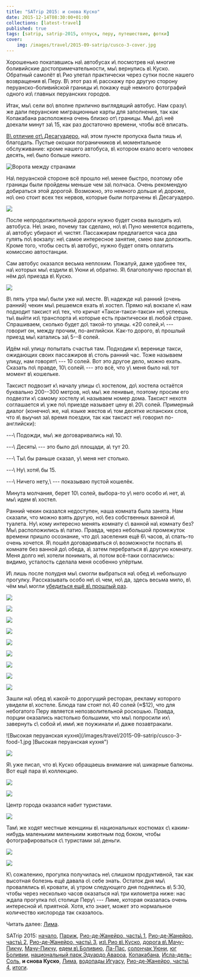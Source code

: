 ```yaml
---
title: "SATrip 2015: и снова Куско"
date: 2015-12-14T08:30:00+01:00
collections: [latest-travel]
published: true
tags: [satrip, satrip-2015, отпуск, перу, путешествие, фотки]
cover:
    img: /images/travel/2015-09-satrip/cusco-3-cover.jpg
---
```


Хорошенько покатавшись на\ автобусах и\ посмотрев на\ многие боливийские достопримечательности, мы\ вернулись в\ Куско.
Обратный самолёт в\ Рио улетал практически через сутки после нашего возвращения в\ Перу. В\ этот раз я\ расскажу про
другую сторону перуанско-боливийской границы и\ покажу ещё немного фотографий одного из\ главных перуанских городов.

<!--more-->

Итак, мы\ сели во\ вполне прилично выглядящий автобус. Нам сразу\ же дали перуанские миграционные карты для заполнения,
так как Копакабана расположена очень близко от\ границы.  Мы\ до\ неё доехали минут за\ 15, как раз достаточно времени,
чтобы всё вписать.

[В\ отличие от\ Десагуадеро][desaguadero], на\ этом пункте пропуска была тишь и\ благодать. Пустые окошки пограничников
и\ моментальное обслуживание: кроме нашего автобуса, в\ котором ехало всего человек десять, не\ было больше никого.

![Ворота между странами](/images/travel/2015-09-satrip/peru-gate.jpg)

На\ перуанской стороне всё прошло не\ менее быстро, поэтому обе границы были пройдены меньше чем за\ полчаса. Очень
рекомендую добираться этой дорогой. Возможно, это немного дольше и\ дороже, но\ оно стоит всех тех нервов, которые были
потрачены в\ Десагуадеро.

![](/images/travel/2015-09-satrip/peru-logo.jpg)

После непродолжительной дороги нужно будет снова выходить из\ автобуса. Не\ знаю, почему так сделано, но\ в\ Пуно
меняется водитель, а\ автобус убирают и\ чистят. Пассажирам предлагается часа два гулять по\ вокзалу: не\ самое
интересное занятие, смею вам доложить. Кроме того, чтобы сесть в\ автобус, нужно будет опять оплатить комиссию
автостанции.

Сам автобус оказался весьма неплохим. Пожалуй, даже удобнее тех, на\ которых мы\ ездили в\ Уюни и\ обратно.
Я\ благополучно проспал в\ нём до\ приезда в\ Куско.

![](/images/travel/2015-09-satrip/puno-bus.jpg)

В\ пять утра мы\ были уже на\ месте. В\ надежде на\ ранний (очень ранний) чекин мы\ решаемся ехать в\ хостел. Прямо
на\ вокзале к\ нам подходит таксист из\ тех, что кричат «Такси-такси-такси» не\ успеешь ты\ выйти из\ транспорта
и\ которые есть практически в\ любой стране. Спрашиваем, сколько будет до\ такой-то улицы. «20 солей,»\ --- говорит он,
между прочим, по-английски. Как-то дорого, в\ прошлый приезд мы\ катались за\ 5--8 солей.

Идём на\ улицу попытать счастья там. Подходим к\ веренице такси, ожидающих своих пассажиров в\ столь ранний час. Тоже
называем улицу, нам говорят\ --- 10 солей. Вот это другое дело, можно ехать. Сказать по\ правде, 10\ солей\ --- это всё,
что у\ меня было на\ тот момент в\ кошельке.

Таксист подвозит к\ началу улицы с\ хостелом, до\ хостела остаётся буквально 200--300 метров, но\ мы\ же ленивые,
поэтому просим его подвезти к\ самому хостелу и\ называем номер дома. Таксист нехотя соглашается и\ уже по\ приезде
называет цену в\ 20\ солей. Примерный диалог (конечно\ же, на\ языке жестов и\ том десятке испанских слов, что я\ выучил
за\ время поездки, так как таксист не\ говорил по-английски):

---\ Подожди, мы\ же договаривались на\ 10.

---\ Десять\ --- это было до\ площади, а\ тут 20.

---\ Ты\ бы раньше сказал, у\ меня нет столько.

---\ Ну\ хотя\ бы 15.

---\ Ничего нету,\ --- показываю пустой кошелёк.

Минута молчания, берет 10\ солей, выбора-то у\ него особо и\ нет, а\ мы\ идем в\ хостел.

Ранний чекин оказался недоступен, наша комната была занята. Нам сказали, что можно взять другую, но\ без собственных
ванной и\ туалета. Ну\ кому интересно менять комнату с\ ванной на\ комнату без? Мы\ расположились в\ патио. Правда,
через небольшой промежуток времени пришло осознание, что до\ заселения ещё 6\ часов, а\ спать-то очень хочется. Я\ пошёл
договариваться о\ возможности поспать в\ комнате без ванной до\ обеда, а\ затем перебраться в\ другую комнату. Меня
долго не\ хотели понимать, а\ потом всё-таки согласились: видимо, усталость сделала меня особенно упёртым.

И\ лишь после полудня мы\ смогли выбраться на\ обед и\ небольшую прогулку. Рассказывать особо не\ о\ чем, но\ да, здесь
весьма мило, в\ чём мы\ могли [убедиться ещё в\ прошлый раз][cusco-1].

![](/images/travel/2015-09-satrip/cusco-3-walking-1.jpg)

![](/images/travel/2015-09-satrip/cusco-3-walking-2.jpg)

![](/images/travel/2015-09-satrip/cusco-3-walking-3.jpg)

![](/images/travel/2015-09-satrip/cusco-3-walking-4.jpg)

![](/images/travel/2015-09-satrip/cusco-3-walking-5.jpg)

![](/images/travel/2015-09-satrip/cusco-3-walking-6.jpg)

![](/images/travel/2015-09-satrip/cusco-3-walking-7.jpg)

![](/images/travel/2015-09-satrip/cusco-3-walking-8.jpg)

![](/images/travel/2015-09-satrip/cusco-3-walking-9.jpg)

Зашли на\ обед в\ какой-то дорогущий ресторан, рекламу которого увидели в\ хостеле. Блюда там стоят по\ 40 солей (≈$12),
что для небогатого Перу является непозволительной роскошью. Правда, порции оказались настолько большими, что
мы\ попросили их\ завернуть с\ собой и\ ими\ же поужинали и\ даже позавтракали.

![Высокая перуанская кухня](/images/travel/2015-09-satrip/cusco-3-food-1.jpg ]Высокая перуанская кухня")

![](/images/travel/2015-09-satrip/cusco-3-food-2.jpg)

Я\ уже писал, что в\ Куско обращаешь внимание на\ шикарные балконы. Вот ещё пара в\ коллекцию.

![](/images/travel/2015-09-satrip/cusco-3-balcony-1.jpg)

![](/images/travel/2015-09-satrip/cusco-3-balcony-2.jpg)

Центр города оказался набит туристами.

![](/images/travel/2015-09-satrip/cusco-3-center.jpg)

Там\ же ходят местные женщины в\ национальных костюмах с\ каким-нибудь маленьким миленьким животным под боком, чтобы
фотографироваться с\ туристами за\ деньги.

![](/images/travel/2015-09-satrip/cusco-3-photomakers-1.jpg)

![](/images/travel/2015-09-satrip/cusco-3-photomakers-2.jpg)

К\ сожалению, прогулка получилась не\ слишком продуктивной, так как высотная болезнь ещё давала о\ себе знать. Остаток
дня мы\ провалялись в\ кровати, а\ утром следующего дня поднялись в\ 5:30, чтобы через несколько часов оказаться на\ три
километра ниже: нас ждала прогулка по\ столице Перу\ --- Лиме, которая оказалась очень интересной и\ приятной. Хотя, кто
знает, может это нормальное количество кислорода так сказалось.

Читать далее: [Лима](/post/satrip-2015-lima/).

SATrip 2015:
[начало](/post/satrip-2015-paris/),
[Париж](/post/satrip-2015-paris/),
[Рио-де-Жанейро, часть\ 1](/post/satrip-2015-rio-1/),
[Рио-де-Жанейро, часть\ 2](/post/satrip-2015-rio-2/),
[Рио-де-Жанейро, часть\ 3](/post/satrip-2015-rio-3/),
[из\ Рио в\ Куско](/post/satrip-2015-rio-to-cusco/),
[дорога в\ Мачу-Пикчу](/post/satrip-2015-road-to-machu-picchu/),
[Мачу-Пикчу](/post/satrip-2015-machu-picchu/),
[едем в\ Боливию](/post/satrip-2015-to-bolivia/),
[Ла-Пас](/post/satrip-2015-la-paz/),
[солончак Уюни](/post/satrip-2015-uyuni-salt-flats/),
[юг Боливии](/post/satrip-2015-south-of-bolivia/),
[национальный парк Эдуардо Авароа](/post/satrip-2015-bolivia-national-park/),
[Копакабана](/post/satrip-2015-copacabana/),
[Исла-дель-Соль](/post/satrip-2015-isla-del-sol/),
**и снова Куско**,
[Лима](/post/satrip-2015-lima/),
[водопады Игуасу](/post/satrip-2015-iguazu-falls),
[Рио-де-Жанейро, часть\ 4](/post/satrip-2015-rio-4/),
[итоги](/post/satrip-2015-results/).


[cusco-1]: /post/satrip-2015-rio-to-cusco/
[desaguadero]: /post/satrip-2015-to-bolivia/
